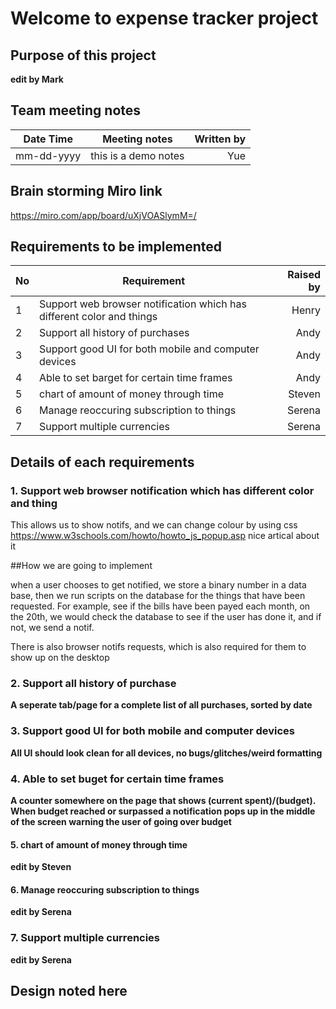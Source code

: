 # Welcome to expense tracker project

## Purpose of this project
**edit by Mark**

## Team meeting notes

| Date Time | Meeting notes| Written by |
| ------ | ------ | -----: |
|mm-dd-yyyy | this is a demo notes | Yue|

## Brain storming Miro link
https://miro.com/app/board/uXjVOASlymM=/


## Requirements to be implemented


| No | Requirement | Raised by  |
| ------ | ------ | -----: |
|1 | Support web browser notification which has different color and things | Henry|
|2|Support all history of purchases|Andy|
|3|Support good UI for both mobile and computer devices|Andy|
|4| Able to set barget for certain time frames| Andy|
|5| chart of amount of money through time| Steven| 
|6| Manage reoccuring subscription to things| Serena|
|7| Support multiple  currencies | Serena|

## Details of each requirements

### 1. Support web browser notification which has different color and thing
This allows us to show notifs, and we can change colour by using css
https://www.w3schools.com/howto/howto_js_popup.asp nice artical about it

##How we are going to implement

when a user chooses to get notified, we store a binary number in a data base, then we run scripts on the database for the things that have been requested. For example, see if the bills have been payed each month, on the 20th, we would check the database to see if the user has done it, and if not, we send a notif.

There is also browser notifs requests, which is also required for them to show up on the desktop

### 2. Support all history of purchase
**A seperate tab/page for a complete list of all purchases, sorted by date**

### 3. Support good UI for both mobile and computer devices
**All UI should look clean for all devices, no bugs/glitches/weird formatting**

### 4. Able to set buget for certain time frames
**A counter somewhere on the page that shows (current spent)/(budget). When budget reached or surpassed a notification pops up in the middle of the screen warning the user of going over budget**

#### 5. chart of amount of money through time
**edit by Steven**

#### 6. Manage reoccuring subscription to things
**edit by Serena**

### 7. Support multiple  currencies
**edit by Serena**


## Design noted here




